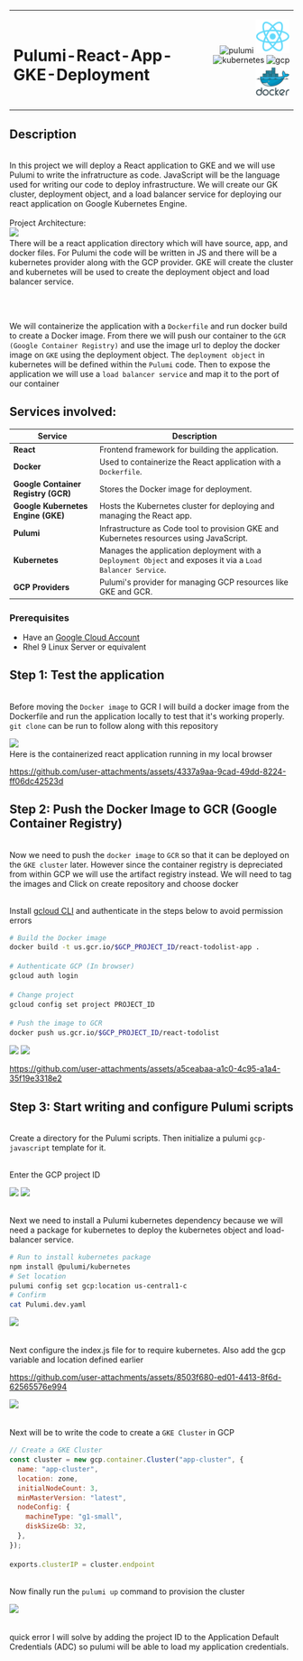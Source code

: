 <table>
  <tr>
    <td><h1>Pulumi-React-App-GKE-Deployment</h1></td>
    <td>
      <p align="right">
        <img src="https://www.pulumi.com/logos/brand/avatar-on-black.svg" alt="pulumi" width="60" height="60"/> 
        <img src="https://raw.githubusercontent.com/devicons/devicon/master/icons/react/react-original.svg" alt="react" width="60" height="60"/> 
        <img src="https://www.vectorlogo.zone/logos/kubernetes/kubernetes-icon.svg" alt="kubernetes" width="60" height="60"/> 
        <img src="https://www.vectorlogo.zone/logos/google_cloud/google_cloud-icon.svg" alt="gcp" width="60" height="60"/> 
        <img src="https://raw.githubusercontent.com/devicons/devicon/master/icons/docker/docker-original-wordmark.svg" alt="docker" width="60" height="60"/>
      </p>
    </td>
  </tr>
</table>


<h2>Description</h2>
<br/> 
In this project we will deploy a React application to GKE and we will use Pulumi to write the infratructure as code. JavaScript will be the language used for writing our code to deploy infrastructure. We will create our GK cluster, deployment object, and a load balancer service for deploying our react application on Google Kubernetes Engine.
<br />
<br/> Project Architecture: <br/>
<img src="https://github.com/user-attachments/assets/a34c5b64-9ce4-4139-baba-3a0254a6d60f"/>
<br/> 
There will be a react application directory which will have source, app, and docker files. For Pulumi the code will be written in JS and there will be a kubernetes provider along with the GCP provider. GKE will create the cluster and kubernetes will be used to create the deployment object and load balancer service.

<br/> <br/> 

We will containerize the application with a `Dockerfile` and run docker build to create a Docker image. From there we will push our container to the `GCR (Google Container Registry)` and use the image url to deploy the docker image on `GKE` using the deployment object. The `deployment object` in kubernetes will be defined within the `Pulumi` code. Then to expose the application we will use a `load balancer service` and map it to the port of our container
  <br/>

<h2> Services involved: </h2>

| **Service**            | **Description**                                                                                   |
|-------------------------|---------------------------------------------------------------------------------------------------|
| **React**              | Frontend framework for building the application.                                                  |
| **Docker**             | Used to containerize the React application with a `Dockerfile`.                                   |
| **Google Container Registry (GCR)** | Stores the Docker image for deployment.                                                         |
| **Google Kubernetes Engine (GKE)**  | Hosts the Kubernetes cluster for deploying and managing the React app.                            |
| **Pulumi**             | Infrastructure as Code tool to provision GKE and Kubernetes resources using JavaScript.           |
| **Kubernetes**         | Manages the application deployment with a `Deployment Object` and exposes it via a `Load Balancer Service`. |
| **GCP Providers**      | Pulumi's provider for managing GCP resources like GKE and GCR.                                     |




<p align="center">
  
### **Prerequisites**  
- Have an [Google Cloud Account](https://cloud.google.com/)
- Rhel 9 Linux Server or equivalent   


 ##  Step 1: Test the application

   <br/> Before moving the `Docker image` to GCR I will build a docker image from the Dockerfile and run the application locally to test that it's working properly. `git clone` can be run to follow along with this repository  <br/> 

<img src="https://github.com/user-attachments/assets/44ffd9c5-195d-4ab2-bfb3-ea43546d31ef"/>
<br/>  Here is the containerized react application running in my local browser   <br/>


https://github.com/user-attachments/assets/4337a9aa-9cad-49dd-8224-ff06dc42523d



## Step 2: Push the Docker Image to GCR (Google Container Registry)

<br/> Now we need to push the `docker image` to `GCR` so that it can be deployed on the `GKE cluster` later. However since the container registry is depreciated from within GCP we will use the artifact registry instead. We will need to tag the images and  Click on create repository and choose docker  <br/> 

<br/> Install [gcloud CLI](https://cloud.google.com/sdk/docs/install)  and authenticate in the steps below to avoid permission errors <br/> 

```Bash
# Build the Docker image
docker build -t us.gcr.io/$GCP_PROJECT_ID/react-todolist-app .

# Authenticate GCP (In browser)
gcloud auth login

# Change project
gcloud config set project PROJECT_ID

# Push the image to GCR
docker push us.gcr.io/$GCP_PROJECT_ID/react-todolist
```

<img src="https://github.com/user-attachments/assets/4dfe7ace-16d1-45d8-9f21-78cf52e8b92e"/>
<img src="https://github.com/user-attachments/assets/c9f86a16-346c-4332-9cb5-ede9ff997d9a"/>

https://github.com/user-attachments/assets/a5ceabaa-a1c0-4c95-a1a4-35f19e3318e2



## Step 3: Start writing and configure Pulumi scripts

<br/> Create a directory for the Pulumi scripts. Then initialize a pulumi `gcp-javascript` template for it.  <br/> 

<br/> Enter the GCP project ID <br/> 


<img src="https://github.com/user-attachments/assets/31e0e7aa-ee17-47aa-adc9-d4cb1d56b123"/>
<img src="https://github.com/user-attachments/assets/3b953a19-a1ea-43ef-a9c1-5cba7d5b497a"/>


<br/> Next we need to install a Pulumi kubernetes dependency because we will need a package for kubernetes to deploy the kubernetes object and load-balancer service.  <br/> 


```Bash
# Run to install kubernetes package
npm install @pulumi/kubernetes
# Set location
pulumi config set gcp:location us-central1-c
# Confirm
cat Pulumi.dev.yaml
```

<img src="https://github.com/user-attachments/assets/9de4aae1-5db5-4ab4-9355-4c280dc5ce5d"/>

<br/> Next configure the index.js file for to require kubernetes. Also add the gcp variable and location defined earlier <br/>



https://github.com/user-attachments/assets/8503f680-ed01-4413-8f6d-62565576e994




<img src="https://github.com/user-attachments/assets/df03ca7a-3b6c-40a8-aafd-71fef77c9cc6"/>

<br/> Next will be to write the code to create a `GKE Cluster` in GCP <br/> 

```js
// Create a GKE Cluster
const cluster = new gcp.container.Cluster("app-cluster", {
  name: "app-cluster",
  location: zone,
  initialNodeCount: 3,
  minMasterVersion: "latest",
  nodeConfig: {
    machineType: "g1-small",
    diskSizeGb: 32,
  },
});

exports.clusterIP = cluster.endpoint
```


<br/> Now finally run the `pulumi up` command to provision the cluster <br/> 


<img src="https://github.com/user-attachments/assets/b387a9f0-ebe7-46b0-82c0-26d94cbce371"/>

<br/> quick error I will solve by adding the project ID to the Application Default Credentials (ADC) so pulumi will be able to load my application credentials.   <br/> 


<img src=""/>

<br/> <br/> 


<img src=""/>

<br/>   <br/> 
<img src=""/>
   <br/>   <br/> 
<img src=""/>
   <br/>   <br/> 
<img src=""/>
   <br/>   <br/> 
<img src=""/>
   <br/>   <br/> 
<img src=""/>
   <br/>   <br/> 
<img src=""/>
   <br/>   <br/> 
<img src=""/>
   <br/>   <br/> 
<img src=""/>
   <br/>   <br/> 
<img src=""/>
   <br/>   <br/> 
<img src=""/>
   <br/>   <br/> 
<img src=""/>
   <br/>   <br/> 
<img src=""/>
   <br/>   <br/> 
<img src=""/>
   <br/>   <br/> 
<img src=""/>
   <br/>   <br/> 
<img src=""/>
   <br/>   <br/> 
<img src=""/>



